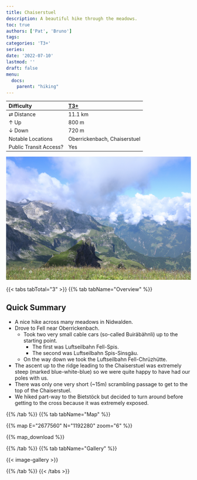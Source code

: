 ```yaml
---
title: Chaiserstuel
description: A beautiful hike through the meadows.
toc: true
authors: ['Pat', 'Bruno']
tags:
categories: 'T3+'
series:
date: '2022-07-10'
lastmod: ''
draft: false
menu:
  docs:
    parent: "hiking"
---
```

<link href="../../../style.css" rel="stylesheet"></link>

| Difficulty | [T3+](../overview/#wanderskala) |
| :--- | :--- |
| &#8644; Distance | 11.1 km |
| &#8593; Up | 800 m |
| &#8595; Down | 720 m |
| Notable Locations | Oberrickenbach, Chaiserstuel |
| Public Transit Access? | Yes |

![](chaiserstuel_37.JPG "The view from the top of the Chaiserstuel looking towards the Bietstöck.")

{{< tabs tabTotal="3" >}}
{{% tab tabName="Overview" %}}

## Quick Summary

- A nice hike across many meadows in <hl>Nidwalden</hl>.
- Drove to <hl>Fell</hl> near <hl>Oberrickenbach</hl>.
  - Took two very small cable cars (so-called <hl>Buiräbähnli</hl>) up to the starting point.
    - The first was <hl>Luftseilbahn Fell-Spis</hl>.
    - The second was <hl>Luftseilbahn Spis-Sinsgäu</hl>.
  - On the way down we took the <hl>Luftseilbahn Fell-Chrüzhütte</hl>.
- The ascent up to the ridge leading to the <hl>Chaiserstuel</hl> was extremely steep (marked <hl>blue-white-blue</hl>) so we were quite happy to have had our poles with us.
- There was only one very short (~15m) scrambling passage to get to the top of the Chaiserstuel.
- We hiked part-way to the <hl>Bietstöck</hl> but decided to turn around before getting to the cross because it was extremely exposed.

{{% /tab %}}
{{% tab tabName="Map" %}}

{{% map E="2677560" N="1192280" zoom="6" %}}

{{% map_download %}}

{{% /tab %}}
{{% tab tabName="Gallery" %}}

{{< image-gallery >}}

{{% /tab %}}
{{< /tabs >}}